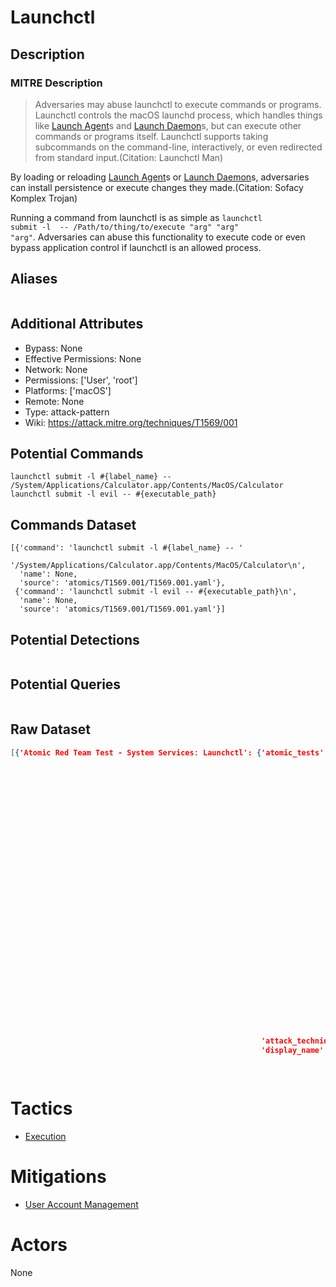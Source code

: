 
# Launchctl

## Description

### MITRE Description

> Adversaries may abuse launchctl to execute commands or programs. Launchctl controls the macOS launchd process, which handles things like [Launch Agent](https://attack.mitre.org/techniques/T1543/001)s and [Launch Daemon](https://attack.mitre.org/techniques/T1543/004)s, but can execute other commands or programs itself. Launchctl supports taking subcommands on the command-line, interactively, or even redirected from standard input.(Citation: Launchctl Man)

By loading or reloading [Launch Agent](https://attack.mitre.org/techniques/T1543/001)s or [Launch Daemon](https://attack.mitre.org/techniques/T1543/004)s, adversaries can install persistence or execute changes they made.(Citation: Sofacy Komplex Trojan)

Running a command from launchctl is as simple as <code>launchctl submit -l <labelName> -- /Path/to/thing/to/execute "arg" "arg" "arg"</code>. Adversaries can abuse this functionality to execute code or even bypass application control if launchctl is an allowed process.

## Aliases

```

```

## Additional Attributes

* Bypass: None
* Effective Permissions: None
* Network: None
* Permissions: ['User', 'root']
* Platforms: ['macOS']
* Remote: None
* Type: attack-pattern
* Wiki: https://attack.mitre.org/techniques/T1569/001

## Potential Commands

```
launchctl submit -l #{label_name} -- /System/Applications/Calculator.app/Contents/MacOS/Calculator
launchctl submit -l evil -- #{executable_path}
```

## Commands Dataset

```
[{'command': 'launchctl submit -l #{label_name} -- '
             '/System/Applications/Calculator.app/Contents/MacOS/Calculator\n',
  'name': None,
  'source': 'atomics/T1569.001/T1569.001.yaml'},
 {'command': 'launchctl submit -l evil -- #{executable_path}\n',
  'name': None,
  'source': 'atomics/T1569.001/T1569.001.yaml'}]
```

## Potential Detections

```json

```

## Potential Queries

```json

```

## Raw Dataset

```json
[{'Atomic Red Team Test - System Services: Launchctl': {'atomic_tests': [{'auto_generated_guid': '6fb61988-724e-4755-a595-07743749d4e2',
                                                                          'description': 'Utilize '
                                                                                         'launchctl\n',
                                                                          'executor': {'cleanup_command': 'launchctl '
                                                                                                          'remove '
                                                                                                          '#{label_name}\n',
                                                                                       'command': 'launchctl '
                                                                                                  'submit '
                                                                                                  '-l '
                                                                                                  '#{label_name} '
                                                                                                  '-- '
                                                                                                  '#{executable_path}\n',
                                                                                       'name': 'bash'},
                                                                          'input_arguments': {'executable_path': {'default': '/System/Applications/Calculator.app/Contents/MacOS/Calculator',
                                                                                                                  'description': 'Path '
                                                                                                                                 'of '
                                                                                                                                 'the '
                                                                                                                                 'executable '
                                                                                                                                 'to '
                                                                                                                                 'run.',
                                                                                                                  'type': 'path'},
                                                                                              'label_name': {'default': 'evil',
                                                                                                             'description': 'Path '
                                                                                                                            'of '
                                                                                                                            'the '
                                                                                                                            'executable '
                                                                                                                            'to '
                                                                                                                            'run.',
                                                                                                             'type': 'string'}},
                                                                          'name': 'Launchctl',
                                                                          'supported_platforms': ['macos']}],
                                                        'attack_technique': 'T1569.001',
                                                        'display_name': 'System '
                                                                        'Services: '
                                                                        'Launchctl'}}]
```

# Tactics


* [Execution](../tactics/Execution.md)


# Mitigations


* [User Account Management](../mitigations/User-Account-Management.md)


# Actors

None

